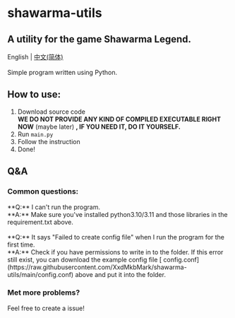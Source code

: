 # shawarma-utils
A utility for the game Shawarma Legend.
---
English | [中文(简体)](https://github.com/XxdMkbMark/shawarma-utils/blob/main/README_ZH.md) </br>
</br>
Simple program written using Python. </br>
## How to use:
1. Download source code </br>
   **WE DO NOT PROVIDE ANY KIND OF COMPILED EXECUTABLE RIGHT NOW** (maybe later) **, IF YOU NEED IT, DO IT YOURSELF.**
2. Run `main.py`
3. Follow the instruction
4. Done!</br>

<h2>Q&A</h2>
<h3>Common questions:</h3>
**Q:** I can't run the program.</br>
**A:** Make sure you've installed python3.10/3.11 and those libraries in the requirement.txt above.</br>
</br>
**Q:** It says "Failed to create config file" when I run the program for the first time. </br>
**A:** Check if you have permissions to write in to the folder. If this error still exist, you can download the example config file [ config.conf](https://raw.githubusercontent.com/XxdMkbMark/shawarma-utils/main/config.conf) above and put it into the folder.
</br>
<h3>Met more problems?</h3>
Feel free to create a issue!
